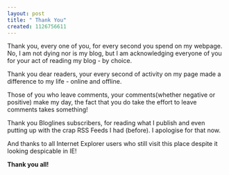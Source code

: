 ```yaml
--- 
layout: post
title: " Thank You"
created: 1126756611
---
```

Thank you, every one of you, for every second you spend on my webpage. No, I am not dying nor is my blog, but I am acknowledging everyone of you for your act of reading my blog - by choice. 

Thank you dear readers, your every second of activity on my page made a difference to my life - online and offline. 

Those of you who leave comments, your comments(whether negative or positive) make my day, the fact that you do take the effort to leave comments takes something! 

Thank you Bloglines subscribers, for reading what I publish and even putting up with the crap RSS Feeds I had (before). I apologise for that now. 

And thanks to all Internet Explorer users who still visit this place despite it looking despicable in IE! 

<strong>Thank  you all!</strong>
